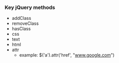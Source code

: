 ### Key jQuery methods
- addClass
- removeClass
- hasClass
- css
- text
- html
- attr
  - example: $('a').attr('href', "www.google.com")
